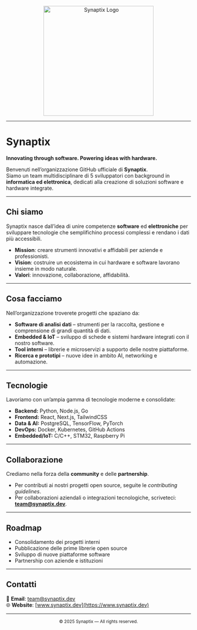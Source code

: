 <p align="center">
  <img src="https://github.com/Synaptix/.github/blob/main/profile/Logo_sfondo_nero.jpg" alt="Synaptix Logo" width="300"/>
</p>

---

# Synaptix

**Innovating through software. Powering ideas with hardware.**

Benvenuti nell’organizzazione GitHub ufficiale di **Synaptix**.  
Siamo un team multidisciplinare di 5 sviluppatori con background in **informatica ed elettronica**, dedicati alla creazione di soluzioni software e hardware integrate.

---

## Chi siamo
Synaptix nasce dall’idea di unire competenze **software** ed **elettroniche** per sviluppare tecnologie che semplifichino processi complessi e rendano i dati più accessibili.  

- **Mission**: creare strumenti innovativi e affidabili per aziende e professionisti.  
- **Vision**: costruire un ecosistema in cui hardware e software lavorano insieme in modo naturale.  
- **Valori**: innovazione, collaborazione, affidabilità.  

---

## Cosa facciamo
Nell’organizzazione troverete progetti che spaziano da:  

- **Software di analisi dati** – strumenti per la raccolta, gestione e comprensione di grandi quantità di dati.  
- **Embedded & IoT** – sviluppo di schede e sistemi hardware integrati con il nostro software.  
- **Tool interni** – librerie e microservizi a supporto delle nostre piattaforme.  
- **Ricerca e prototipi** – nuove idee in ambito AI, networking e automazione.  

---

## Tecnologie
Lavoriamo con un’ampia gamma di tecnologie moderne e consolidate:  

- **Backend:** Python, Node.js, Go  
- **Frontend:** React, Next.js, TailwindCSS  
- **Data & AI:** PostgreSQL, TensorFlow, PyTorch  
- **DevOps:** Docker, Kubernetes, GitHub Actions  
- **Embedded/IoT:** C/C++, STM32, Raspberry Pi  

---

## Collaborazione
Crediamo nella forza della **community** e delle **partnership**.  

- Per contributi ai nostri progetti open source, seguite le *contributing guidelines*.  
- Per collaborazioni aziendali o integrazioni tecnologiche, scriveteci: **team@synaptix.dev**.  

---

## Roadmap
- Consolidamento dei progetti interni  
- Pubblicazione delle prime librerie open source  
- Sviluppo di nuove piattaforme software  
- Partnership con aziende e istituzioni  

---

## Contatti
📧 **Email**: team@synaptix.dev  
🌐 **Website**: [www.synaptix.dev](https://www.synaptix.dev)  

---

<p align="center">
  <sub>© 2025 Synaptix — All rights reserved.</sub>
</p>
